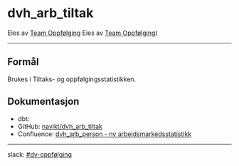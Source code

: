 # dvh_arb_tiltak

Eies av [Team Oppfølging](https://teamkatalog.nav.no/team/d7936d5d-26d7-455a-b96c-fdc6bdcd80c2)
Eies av [Team Oppfølging](https://teamkatalog.nav.no/team/fa023a7e-cf18-4848-9dcd-7a1b6c2814aa))


---

## Formål

Brukes i Tiltaks- og oppfølgingsstatistikken.

## Dokumentasjon

- dbt: 
- GitHub: [navikt/dvh_arb_tiltak](https://github.com/navikt/dvh_arb_tiltak)
- Confluence: [dvh_arb_person - ny arbeidsmarkedsstatistikk](https://confluence.adeo.no/display/DVH/dvh_arb_person+-+ny+arbeidsmarkedsstatistikk)

---

slack: [#dv-oppfølging](https://nav-it.slack.com/archives/CBFPU3PQE)
